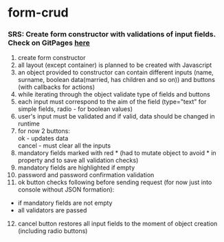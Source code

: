 # form-crud
### SRS: Create form constructor with validations of input fields. Check on GitPages [here](https://demiez.github.io/form-crud/)
1) create form constructor
2) all layout (except container) is planned to be created with Javascript
3) an object provided to constructor can contain different inputs (name, surname, boolean data(married, has children and so on)) and buttons (with callbacks for actions)
4) while iterating through the object validate type of fields and buttons
5) each input must correspond to the aim of the field (type="text" for simple fields, radio - for boolean values)
6) user's input must be validated and if valid, data should be changed in runtime
7) for now 2 buttons:<br>
ok - updates data<br>
cancel - must clear all the inputs<br>
8) mandatory fields marked with red * (had to mutate object to avoid * in property and to save all validation checks)
9) mandatory fields are highlighted if empty
10) password and password confirmation validation
11) ok button checks following before sending request (for now just into console without JSON formation):
- if mandatory fields are not empty
- all validators are passed
12) cancel button restores all input fields to the moment of object creation (including radio buttons) 
